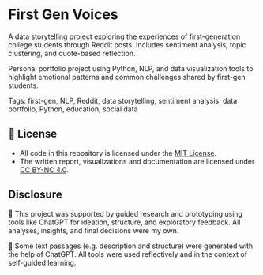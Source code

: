 # First Gen Voices
A data storytelling project exploring the experiences of first-generation college students through Reddit posts. Includes sentiment analysis, topic clustering, and quote-based reflection.

Personal portfolio project using Python, NLP, and data visualization tools to highlight emotional patterns and common challenges shared by first-gen students.

Tags: first-gen, NLP, Reddit, data storytelling, sentiment analysis, data portfolio, Python, education, social data

## 📄 License

- All code in this repository is licensed under the [MIT License](LICENSE).
- The written report, visualizations and documentation are licensed under [CC BY-NC 4.0](https://creativecommons.org/licenses/by-nc/4.0/).

## Disclosure

🧠 This project was supported by guided research and prototyping using tools like ChatGPT for ideation, structure, and exploratory feedback. All analyses, insights, and final decisions were my own.

🧠 Some text passages (e.g. description and structure) were generated with the help of ChatGPT. All tools were used reflectively and in the context of self-guided learning.
